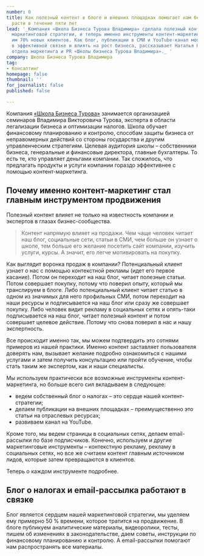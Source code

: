```yaml
---
number: 0
title: Как полезный контент в блоге и внешних площадках помогает нам безостановочно
  расти в течение пяти лет
lead: '_Компания «Школа Бизнеса Турова Владимира» сделала полезный контент центром
  маркетинговой стратегии, и теперь именно инструменты контент-маркетинга приносят
  им 70% новых клиентов. Как блог, публикации в СМИ и YouTube-канал могут работать
  в эффективной связке и влиять на рост бизнеса, рассказывает Наталья Нагорнова, руководитель
  отдела маркетинга и PR «Школы бизнеса Турова Владимира»._ '
company: Школа Бизнеса Турова Владимира
tag:
- Консалтинг
homepage: false
thumbnail: ''
for_journalist: false
published: false

---
```

Компания [«Школа Бизнеса Турова»](https://turovschool.ru/) занимается организацией семинаров Владимира Викторовича Турова, эксперта в области легализации бизнеса и оптимизации налогов. Школа обучает финансовому планированию и контролю, способам защиты бизнеса от неправомерных действий со стороны государства и другим управленческим стратегиям. Целевая аудитория школы – собственники бизнеса, генеральные и финансовые директора, главные бухгалтеры. То есть те, кто управляет деньгами компании. Так сложилось, что предлагать продукты и услуги компании гораздо эффективнее с помощью контент-маркетинга.

## Почему именно контент-маркетинг стал главным инструментом продвижения

Полезный контент влияет не только на известность компании и экспертов в глазах бизнес-сообщества.

> Контент напрямую влияет на продажи. Чем чаще человек читает наш блог, социальные сети, статьи в СМИ, чем больше он узнает о школе, тем больше его желание посетить сайт компании, изучить услуги, курсы. А значит, его легче мотивировать на покупку.

Как выглядит воронка продаж в компании? Потенциальный клиент узнает о нас с помощью контекстной рекламы (идет его первое касание). Потом он переходит на наш блог, читает полезные статьи. Потом совершает покупку, потому что поверил опыту, который мы транслируем в блоге. Либо потенциальный клиент читает статью в одном из значимых для него профильных СМИ, потом переходит на наши ресурсы и подписывается на наш блог или сразу же совершает покупку. Либо человек видит рекламу в социальных сетях и опять-таки подписывается на наш блог, читает полезный контент и потом совершает целевое действие. Потому что снова поверил в нас и нашу экспертность.

Все происходит именно так, мы можем подтвердить это сотнями примеров из нашей практики. Именно контент заставляет пользователя доверять нам, вызывает желание подробно ознакомиться с нашими услугами и затем получить консультацию или пройти обучение, чтобы стать таким же экспертом, как и наши специалисты.

Мы используем практически все возможные инструменты контент-маркетинга, но больше всего сил вкладываем в следующее:

* ведем собственный блог о налогах – это сердце нашей контент-стратегии;
* делаем публикации на внешних площадках – преимущественно это статьи на отраслевых ресурсах;
* развиваем канал на YouTube.

Кроме того, мы ведем страницы в социальных сетях, делаем email-рассылки по базе подписчиков. Конечно, используем и другие маркетинговые инструменты – контекстную рекламу, рекламу в социальных сетях, но все же считаем контент главным источником лидов, которые затем превращаются в клиентов.

Теперь о каждом инструменте подробнее.

## Блог о налогах и email-рассылка работают в связке

Блог является сердцем нашей маркетинговой стратегии, мы уделяем ему примерно 50 % времени, которое тратится на продвижение. В блоге публикуем аналитические материалы, видеоролики, тесты, пишем об изменениях в законодательстве, даем советы, инструкции по финансовому планированию и контролю. А email-рассылки помогают нам распространять все материалы.